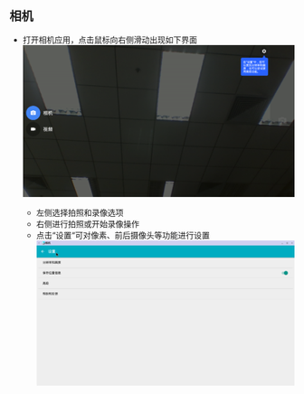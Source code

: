## 相机
   - 打开相机应用，点击鼠标向右侧滑动出现如下界面  
![](../pic/yule/Camera_option.png)

      - 左侧选择拍照和录像选项
      - 右侧进行拍照或开始录像操作
      - 点击“设置“可对像素、前后摄像头等功能进行设置  
![](../pic/yule/Camera_setting.png)

